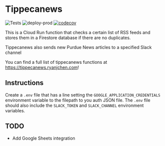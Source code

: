 # Tippecanews
![Tests](https://github.com/fatcat2/tippecanews/workflows/Run%20nox%20(PyTest,%20formatter,%20linter)/badge.svg)
![deploy-prod](https://github.com/fatcat2/tippecanews/workflows/deploy-prod/badge.svg)
[![codecov](https://codecov.io/gh/fatcat2/tippecanews/branch/master/graph/badge.svg)](https://codecov.io/gh/fatcat2/tippecanews)

This is a Cloud Run function that checks a certain list of RSS feeds and stores them in a Firestore database if there are no duplicates.

Tippecanews also sends new Purdue News articles to a specified Slack channel

You can find a full list of tippecanews functions at https://tippecanews.ryanjchen.com!

## Instructions
Create a `.env` file that has a line setting the `GOOGLE_APPLICATION_CREDENTIALS` environment variable to the filepath to you auth JSON file. The `.env` file should also include the `SLACK_TOKEN` and `SLACK_CHANNEL` environment variables.

## TODO
* Add Google Sheets integration

